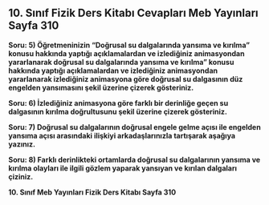 ## 10. Sınıf Fizik Ders Kitabı Cevapları Meb Yayınları Sayfa 310

**Soru: 5) Öğretmeninizin “Doğrusal su dalgalarında yansıma ve kırılma” konusu hakkında yaptığı açıklamalardan ve izlediğiniz animasyondan yararlanarak doğrusal su dalgalarında yansıma ve kırılma” konusu hakkında yaptığı açıklamalardan ve izlediğiniz animasyondan yararlanarak izlediğiniz animasyona göre doğrusal su dalgasının düz engelden yansımasını şekil üzerine çizerek gösteriniz.**

**Soru: 6) İzlediğiniz animasyona göre farklı bir derinliğe geçen su dalgasının kırılma doğrultusunu şekil üzerine çizerek gösteriniz.**

**Soru: 7) Doğrusal su dalgalarının doğrusal engele gelme açısı ile engelden yansıma açısı arasındaki ilişkiyi arkadaşlarınızla tartışarak aşağıya yazınız.**

**Soru: 8) Farklı derinlikteki ortamlarda doğrusal su dalgalarının yansıma ve kırılma olayları ile ilgili gözlem yaparak yansıyan ve kırılan dalgaları çiziniz.**

**10. Sınıf Meb Yayınları Fizik Ders Kitabı Sayfa 310**